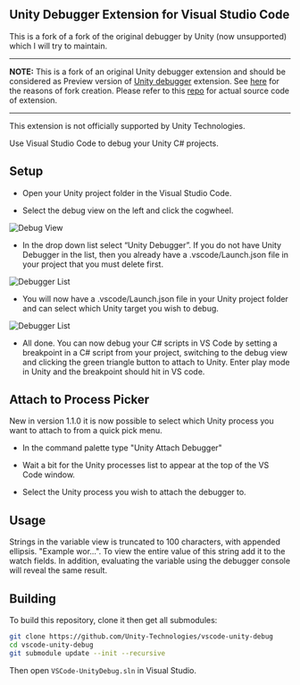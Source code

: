 ## Unity Debugger Extension for Visual Studio Code

This is a fork of a fork of the original debugger by Unity (now unsupported) which I will try to maintain.

---

**NOTE:** This is a fork of an original Unity debugger extension and should be considered as Preview version of [Unity debugger](https://marketplace.visualstudio.com/items?itemName=Unity.unity-debug) extension. See [here](https://github.com/Unity-Technologies/vscode-unity-debug/issues/183) for the reasons of fork creation. Please refer to this [repo](https://github.com/giorgospetkakis/vscode-unity-debug) for actual source code of extension.

---

This extension is not officially supported by Unity Technologies.

Use Visual Studio Code to debug your Unity C# projects.

## Setup

- Open your Unity project folder in the Visual Studio Code.

- Select the debug view on the left and click the cogwheel.

![Debug View](Screenshots/vscode-debug-view.png)

- In the drop down list select “Unity Debugger”. If you do not have Unity Debugger in the list, then you already have a .vscode/Launch.json file in your project that you must delete first.

![Debugger List](Screenshots/vscode-debugger-list.png)

- You will now have a .vscode/Launch.json file in your Unity project folder and can select which Unity target you wish to debug.

![Debugger List](Screenshots/vscode-debugger-unity.png)

- All done. You can now debug your C# scripts in VS Code by setting a breakpoint in a C# script from your project, switching to the debug view and clicking the green triangle button to attach to Unity. Enter play mode in Unity and the breakpoint should hit in VS code.

## Attach to Process Picker

New in version 1.1.0 it is now possible to select which Unity process you want to attach to from a quick pick menu.

- In the command palette type "Unity Attach Debugger"

- Wait a bit for the Unity processes list to appear at the top of the VS Code window.

- Select the Unity process you wish to attach the debugger to.

## Usage

Strings in the variable view is truncated to 100 characters, with appended ellipsis. "Example wor...". To view the entire value of this string add it to the watch fields. In addition, evaluating the variable using the debugger console will reveal the same result.

## Building

To build this repository, clone it then get all submodules:

```bash
git clone https://github.com/Unity-Technologies/vscode-unity-debug
cd vscode-unity-debug
git submodule update --init --recursive
```
Then open `VSCode-UnityDebug.sln` in Visual Studio.
